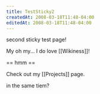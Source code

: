 ```yaml
---
title: TestSticky2
createdAt: 2008-03-18T11:48-04:00
editedAt: 2008-03-18T11:48-04:00
---
```


second sticky test page!

My oh my... I do love [[Wikiness]]!


== hmm ==

Check out my [[Projects]] page.

in the same tiem?


